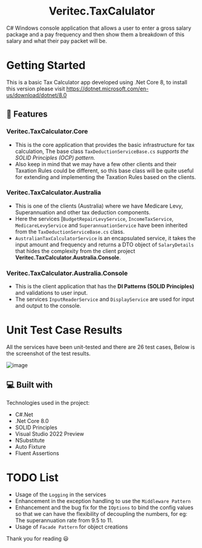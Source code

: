 # <h1 align="center" id="title">Veritec.TaxCalulator</h1>

<p id="description">C# Windows console application that allows a user to enter a gross salary package and a pay frequency and then show them a breakdown of this salary and what their pay packet will be.</p>

  


# Getting Started
This is a basic Tax Calculator app developed using .Net Core 8, to install this version please visit https://dotnet.microsoft.com/en-us/download/dotnet/8.0


## 💪 Features
### Veritec.TaxCalculator.Core
* This is the core application that provides the basic infrastructure for tax calculation, The base class `TaxDeductionServiceBase.cs` *supports the SOLID Principles (OCP) pattern.*
* Also keep in mind that we may have a few other clients and their Taxation Rules could be different, so this base class will be quite useful for extending and implementing the Taxation Rules based on the clients.

### Veritec.TaxCalculator.Australia
* This is one of the clients (Australia) where we have Medicare Levy, Superannuation and other tax deduction components.
* Here the services [`BudgetRepairLevyService`, `IncomeTaxService`, `MedicareLevyService` and `SuperannuationService` have been inherited from the `TaxDeductionServiceBase.cs` class.
* `AustralianTaxCalculatorService` is an encapsulated service, it takes the input amount and frequency and returns a DTO object of `SalaryDetails` that hides the complexity from the client project **Veritec.TaxCalculator.Australia.Console**.

### Veritec.TaxCalculator.Australia.Console
* This is the client application that has the **DI Patterns (SOLID Principles)** and validations to user input.
* The services `InputReaderService` and `DisplayService` are used for input and output to the console.


# Unit Test Case Results
All the services have been unit-tested and there are 26 test cases, Below is the screenshot of the test results.

![image](https://github.com/jhavikas-84/Veritec.TaxCalculator/assets/144097762/eda88ede-4bd1-4407-ac80-1bcfbb5e215e)

  
<h2>💻 Built with</h2>

Technologies used in the project:

*   C#.Net
*   .Net Core 8.0
*   SOLID Principles
*   Visual Studio 2022 Preview
*   NSubstitute
*   Auto Fixture
*   Fluent Assertions


# TODO List
* Usage of the `Logging` in the services
* Enhancement in the exception handling to use the `Middleware Pattern`
* Enhancement and the bug fix for the `IOptions` to bind the config values so that we can have the flexibility of decoupling the numbers, for eg: The superannuation rate from 9.5 to 11.
* Usage of `Facade Pattern` for object creations


Thank you for reading 😃
